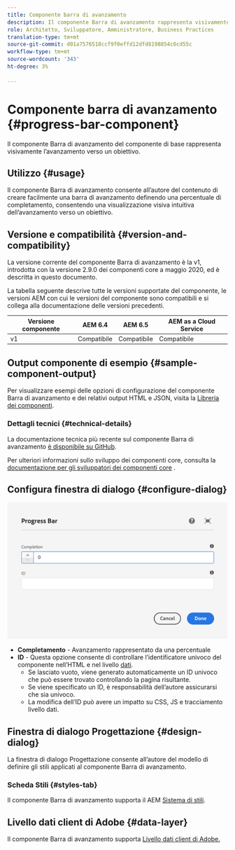 ```yaml
---
title: Componente barra di avanzamento
description: Il componente Barra di avanzamento rappresenta visivamente il progresso verso un obiettivo
role: Architetto, Sviluppatore, Amministratore, Business Practices
translation-type: tm+mt
source-git-commit: d01a7576518ccf9f0effd12dfd8198854c6cd55c
workflow-type: tm+mt
source-wordcount: '343'
ht-degree: 3%

---
```



# Componente barra di avanzamento {#progress-bar-component}

Il componente Barra di avanzamento del componente di base rappresenta visivamente l’avanzamento verso un obiettivo.

## Utilizzo {#usage}

Il componente Barra di avanzamento consente all’autore del contenuto di creare facilmente una barra di avanzamento definendo una percentuale di completamento, consentendo una visualizzazione visiva intuitiva dell’avanzamento verso un obiettivo.

## Versione e compatibilità {#version-and-compatibility}

La versione corrente del componente Barra di avanzamento è la v1, introdotta con la versione 2.9.0 dei componenti core a maggio 2020, ed è descritta in questo documento.

La tabella seguente descrive tutte le versioni supportate del componente, le versioni AEM con cui le versioni del componente sono compatibili e si collega alla documentazione delle versioni precedenti.

| Versione componente | AEM 6.4 | AEM 6.5 | AEM as a Cloud Service |
|---|---|---|---|
| v1 | Compatibile | Compatibile | Compatibile |

## Output componente di esempio {#sample-component-output}

Per visualizzare esempi delle opzioni di configurazione del componente Barra di avanzamento e dei relativi output HTML e JSON, visita la [Libreria dei componenti](https://adobe.com/go/aem_cmp_library_progressbar).

### Dettagli tecnici {#technical-details}

La documentazione tecnica più recente sul componente Barra di avanzamento [è disponibile su GitHub](https://adobe.com/go/aem_cmp_tech_progress_v1).

Per ulteriori informazioni sullo sviluppo dei componenti core, consulta la [documentazione per gli sviluppatori dei componenti core](/help/developing/overview.md) .

## Configura finestra di dialogo {#configure-dialog}

![Finestra di dialogo di modifica del componente Barra di avanzamento](/help/assets/progress-bar-edit.png)

* **Completamento**  - Avanzamento rappresentato da una percentuale
* **ID**  - Questa opzione consente di controllare l’identificatore univoco del componente nell’HTML e nel livello  [dati](/help/developing/data-layer/overview.md).
   * Se lasciato vuoto, viene generato automaticamente un ID univoco che può essere trovato controllando la pagina risultante.
   * Se viene specificato un ID, è responsabilità dell’autore assicurarsi che sia univoco.
   * La modifica dell’ID può avere un impatto su CSS, JS e tracciamento livello dati.

## Finestra di dialogo Progettazione {#design-dialog}

La finestra di dialogo Progettazione consente all’autore del modello di definire gli stili applicati al componente Barra di avanzamento.

### Scheda Stili {#styles-tab}

Il componente Barra di avanzamento supporta il AEM [Sistema di stili](/help/get-started/authoring.md#component-styling).

## Livello dati client di Adobe {#data-layer}

Il componente Barra di avanzamento supporta [Livello dati client di Adobe.](/help/developing/data-layer/overview.md)
